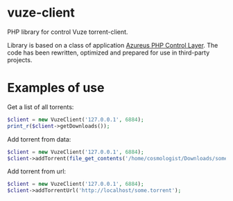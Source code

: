vuze-client
===========

PHP library for control Vuze torrent-client.

Library is based on a class of application <a href="http://strawp.net/azureus_php/">Azureus PHP Control Layer</a>.
The code has been rewritten, optimized and prepared for use in third-party projects.

Examples of use
===============

Get a list of all torrents:
```php
$client = new VuzeClient('127.0.0.1', 6884);
print_r($client->getDownloads());
```

Add torrent from data:
```php
$client = new VuzeClient('127.0.0.1', 6884);
$client->addTorrent(file_get_contents('/home/cosmologist/Downloads/some.torrent'));
```

Add torrent from url:
```php
$client = new VuzeClient('127.0.0.1', 6884);
$client->addTorrentUrl('http://localhost/some.torrent');
```
